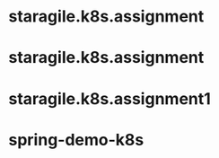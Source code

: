 # staragile.k8s.assignment
# staragile.k8s.assignment
# staragile.k8s.assignment1
# spring-demo-k8s
